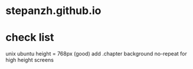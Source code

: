 # stepanzh.github.io

# check list
unix ubuntu height = 768px (good)
add .chapter background no-repeat for high height screens
